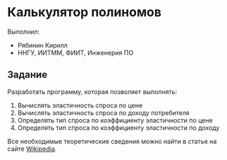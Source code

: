 # Калькулятор полиномов

Выполнил:


 - Рябинин Кирилл
 - ННГУ, ИИТММ, ФИИТ, Инженерия ПО

## Задание

Разработать программу, которая позволяет выполнять:

1. Вычислять эластичность спроса по цене
2. Вычислять эластичность спроса по доходу потребителя
3. Определять тип спроса по коэффициенту эластичности по цене
4. Определять тип спроса по коэффициенту эластичности по доходу

Все необходимые теоретические сведения можно найти в статье на сайте [Wikipedia](https://ru.wikipedia.org/wiki/%D0%AD%D0%BB%D0%B0%D1%81%D1%82%D0%B8%D1%87%D0%BD%D0%BE%D1%81%D1%82%D1%8C_%D1%81%D0%BF%D1%80%D0%BE%D1%81%D0%B0).